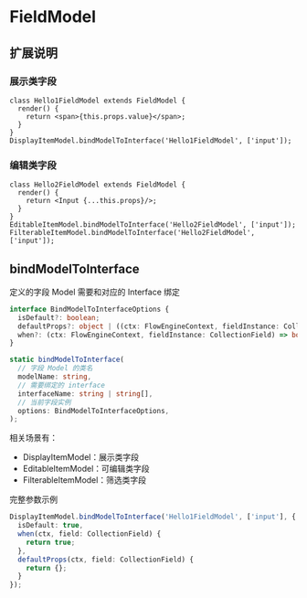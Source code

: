 # FieldModel

## 扩展说明

### 展示类字段

```tsx | pure
class Hello1FieldModel extends FieldModel {
  render() {
    return <span>{this.props.value}</span>;
  }
}
DisplayItemModel.bindModelToInterface('Hello1FieldModel', ['input']);
```

### 编辑类字段

```tsx | pure
class Hello2FieldModel extends FieldModel {
  render() {
    return <Input {...this.props}/>;
  }
}
EditableItemModel.bindModelToInterface('Hello2FieldModel', ['input']);
FilterableItemModel.bindModelToInterface('Hello2FieldModel', ['input']);
```

## bindModelToInterface

定义的字段 Model 需要和对应的 Interface 绑定

```ts
interface BindModelToInterfaceOptions {
  isDefault?: boolean;
  defaultProps?: object | ((ctx: FlowEngineContext, fieldInstance: CollectionField) => object);
  when?: (ctx: FlowEngineContext, fieldInstance: CollectionField) => boolean;
}

static bindModelToInterface(
  // 字段 Model 的类名
  modelName: string,
  // 需要绑定的 interface
  interfaceName: string | string[],
  // 当前字段实例
  options: BindModelToInterfaceOptions,
);
```

相关场景有：

- DisplayItemModel：展示类字段
- EditableItemModel：可编辑类字段
- FilterableItemModel：筛选类字段

完整参数示例

```ts
DisplayItemModel.bindModelToInterface('Hello1FieldModel', ['input'], {
  isDefault: true,
  when(ctx, field: CollectionField) {
    return true;
  },
  defaultProps(ctx, field: CollectionField) {
    return {};
  }
});
```
